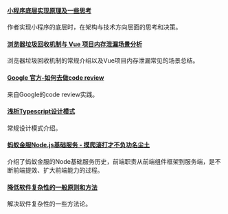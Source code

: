 
#### [小程序底层实现原理及一些思考](https://mp.weixin.qq.com/s/EbO7Wp6s29X9YliA2M-iCg)
作者实现小程序的底层时，在架构与技术方向层面的思考和决策。

#### [浏览器垃圾回收机制与 Vue 项目内存泄漏场景分析](https://mp.weixin.qq.com/s/kwHuP8qrruzUxC0vOKdJxA)
浏览器垃圾回收机制的常规介绍以及Vue项目内存泄漏常见的场景总结。

#### [Google 官方-如何去做code review](https://mp.weixin.qq.com/s/As5RB6BTd3FU8ba0K9fMww)
来自Google的code review实践。

#### [浅析Typescript设计模式](https://mp.weixin.qq.com/s/vZRqWgeT69YAQ2L3brQT-w)
常规设计模式介绍。

#### [蚂蚁金服Node.js基础服务 - 摸爬滚打才不负功名尘土](https://mp.weixin.qq.com/s/yJOEqsOEyv_wltAZ1uloRA)
介绍了蚂蚁金服的Node基础服务历史，前端职责从前端组件框架到服务端，是不断前端提效、扩大前端能力的过程。

#### [降低软件复杂性的一般原则和方法](https://segmentfault.com/a/1190000020476516#articleHeader1)
解决软件复杂性的一些方法论。